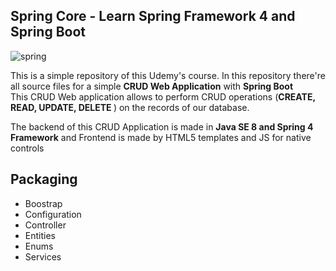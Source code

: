 ## Spring Core - Learn Spring Framework 4 and Spring Boot

![spring](https://fractus.io/wp-content/uploads/2018/07/spring.png)

This is a simple repository of this Udemy's course. In this repository there're all 
source files for a simple <b>CRUD Web Application</b> with <b>Spring Boot </b>
<br>
This CRUD Web application allows to perform CRUD operations (<b>CREATE, READ, UPDATE, DELETE </b>) on the records of our database.

The backend of this CRUD Application is made in <b>Java SE 8 and Spring 4 Framework</b> and Frontend is made by HTML5 templates
and JS for native controls

## Packaging
- Boostrap
- Configuration
- Controller
- Entities
- Enums
- Services
